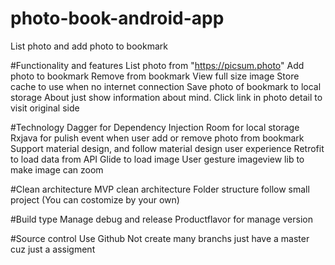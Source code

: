 # photo-book-android-app
List photo and add photo to bookmark

#Functionality and features
List photo from "https://picsum.photo"
Add photo to bookmark
Remove from bookmark
View full size image
Store cache to use when no internet connection
Save photo of bookmark to local storage
About just show information about mind.
Click link in photo detail to visit original side

#Technology
Dagger for Dependency Injection
Room for local storage
Rxjava for pulish event when user add or remove photo from bookmark
Support material design, and follow material design user experience
Retrofit to load data from API
Glide to load image
User gesture imageview lib to make image can zoom

#Clean architecture
MVP clean architecture
Folder structure follow small project (You can costomize by your own)

#Build type
Manage debug and release
Productflavor for manage version

#Source control
Use Github
Not create many branchs just have a master cuz just a assigment


